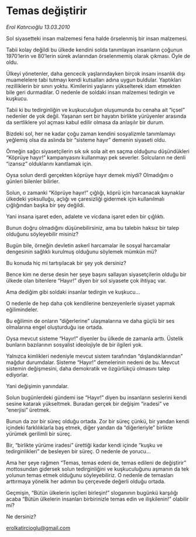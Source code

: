 # Temas değiştirir

*Erol Katırcıoğlu 13.03.2010*

<div class="yazi"><p>Sol siyasetteki insan malzemesi fena halde örselenmiş bir insan malzemesi.</p>
<p>Tabii kolay değildi bu ülkede kendini solda tanımlayan insanların çoğunun 1970’lerin ve 80’lerin sürek avlarından örselenmemiş olarak çıkması. Öyle de oldu.</p>
<p>Ülkeyi yönetenler, daha gencecik yaşlarındayken birçok insanı insanlık dışı muamelelere tabi tutmayı kendi kutsalları adına uygun buldular. Yaptıkları rezilliklerin bir sınırı yoktu. Kimilerini yaşlarını yükselterek idam etmekten bile geri durmadılar. O nedenle de soldaki insan malzemesi tedirgin ve kuşkucu.</p>
<p>Tabii ki bu tedirginliğin ve kuşkuculuğun oluşumunda bu cenaha ait “içsel” nedenler de yok değil. Yaşanan sert bir hayatın birlikte yürüyenler arasında da sertliklere yol açması kabul edilir olmasa da anlaşılır bir durum.</p>
<p>Bizdeki sol, her ne kadar çoğu zaman kendini sosyalizmle tanımlamayı yeğlemiş olsa da aslında bir “sisteme hayır” demenin siyaseti oldu.</p>
<p>Örneğin sağcı siyasetçilerin sık sık sola ait en saçma olduğunu düşündükleri “Köprüye hayır!” kampanyasını kullanmayı pek severler. Solcuların ne denli “izansız” olduklarını kanıtlamak için.</p>
<p>Oysa solun derdi gerçekten köprüye hayır demek miydi? Olmadığını o günleri bilenler bilirler.</p>
<p>Solun, o zamanki “Köprüye hayır!” çığlığı, köprü için harcanacak kaynaklar ülkedeki yoksulluğu, açlığı ve çaresizliği gidermek için kullanılmalı çığlığından başka bir şey değildi.</p>
<p>Yani insana işaret eden, adalete ve vicdana işaret eden bir çığlıktı.</p>
<p>Bunun doğru olmadığını düşünebilirsiniz, ama bu talebin haksız bir talep olduğunu söyleyebilir misiniz?</p>
<p>Bugün bile, örneğin devletin askerî harcamalar ile sosyal harcamalar dengesinin sağlıklı kurulmuş olduğunu söylemek mümkün mü?</p>
<p>Bu konuda hiç mi tartışılacak bir şey yok dersiniz?</p>
<p>Bence kim ne derse desin her şeye başını sallayan siyasetçilerin olduğu bir ülkede olan bitenlere “Hayır!” diyen bir sol siyasete çok ihtiyaç var.</p>
<p>Ama dediğim gibi soldaki insanlar tedirgin ve kuşkucu...</p>
<p>O nedenle de hep daha çok kendilerine benzeyenlerle siyaset yapmak eğilimindeler.</p>
<p>Bu eğilimin de onların “diğerlerine” ulaşmalarına ve daha güçlü bir ses olmalarına engel oluşturduğu ise ortada.</p>
<p>Oysa mevcut sisteme “Hayır!” diyenler bu ülkede de zamanla arttı. Üstelik bunların bazılarının sosyalist ideolojiyle de bir ilgileri yok.</p>
<p>Yalnızca kimlikleri nedeniyle mevcut sistem tarafından “dışlandıklarından” mağdur durumdalar. Sisteme “Hayır!” demelerinin nedeni de bu. Mevcut sistemin değişmesini, daha demokratik ve özgürlükçü olmasını talep ediyorlar.</p>
<p>Yani değişimin yanındalar.</p>
<p>Solun bugünlerdeki gündemi ise “Hayır!” diyen bu insanların seslerini kendi sesine katarak yükseltmek. Buradan gerçek bir değişim “iradesi” ve “enerjisi” üretmek.</p>
<p>Bunun da zor bir süreç olduğu ortada. Zor bir süreç çünkü, bir yandan kendi içindeki farklılıklarla baş etmek, diğer yandan da “diğerleriyle” birlikte yürümek gerilimli bir süreç.</p>
<p>Bir, “birlikte yürüme iradesi” ürettiği kadar kendi içinde “kuşku ve tedirginlikleri” de besleyen bir süreç. O nedenle de yorucu...</p>
<p>Ama her şeye rağmen “Temas, temas edeni de, temas edileni de değiştirir” mottosundan gidersek solun tedirginliğini ve kuşkuculuğunu aşmanın da tek yolunun temas etmek olduğunu söyleyebiliriz. O nedenle de temasları arttırmaya yönelik her adımın bu çerçevede değerli olduğu ortada.</p>
<p>Geçmişin, “Bütün ülkelerin işçileri birleşin!” sloganının bugünkü karşılığı acaba “Bütün ülkelerin insanları birbirinizle temas edin ve ilişkilenin!” olabilir mi?</p>
<p>Ne dersiniz?</p>
<p><a href="mailto:erolkatircioglu@gmail.com">erolkatircioglu@gmail.com</a></p>
</div>
